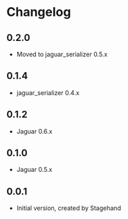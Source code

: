 # Changelog

## 0.2.0

- Moved to jaguar_serializer 0.5.x

## 0.1.4

- jaguar_serializer 0.4.x

## 0.1.2

- Jaguar 0.6.x

## 0.1.0

- Jaguar 0.5.x

## 0.0.1

- Initial version, created by Stagehand
